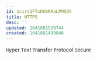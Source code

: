 ```yaml
---
id: 1cirsQFTxKK6RRaLPMSOY
title: HTTPS
desc: ''
updated: 1641881529744
created: 1641881499840
---
```


`H`yper `T`ext `T`ransfer `P`rotocol `S`ecure

